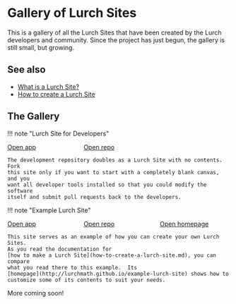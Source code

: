 
# Gallery of Lurch Sites

This is a gallery of all the Lurch Sites that have been created by the Lurch
developers and community.  Since the project has just begun, the gallery is
still small, but growing.

## See also

 * [What is a Lurch Site?](what-is-a-lurch-site.md)
 * [How to create a Lurch Site](how-to-create-a-lurch-site.md)

## The Gallery

!!! note "Lurch Site for Developers"
    <div style="column-count: 3"><div>
        [<i class="fa-solid fa-check"></i> Open app](http://lurchmath.github.io/lurchmath/lurch/app/)
    </div><div>
        [<i class="fa-brands fa-github"></i> Open repo](http://github.com/lurchmath/lurch/)
    <!--
    </div></div>
        [<i class="fa-solid fa-globe"></i> Open homepage](http://lurchmath.github.io/lurch)
    -->
    </div></div>

    The development repository doubles as a Lurch Site with no contents.  Fork
    this site only if you want to start with a completely blank canvas, and you
    want all developer tools installed so that you could modify the software
    itself and submit pull requests back to the developers.

!!! note "Example Lurch Site"
    <div style="column-count: 3"><div>
        [<i class="fa-solid fa-check"></i> Open app](http://lurchmath.github.io/example-lurch-site/app)
    </div><div>
        [<i class="fa-brands fa-github"></i> Open repo](http://github.com/lurchmath/example-lurch-site)
    </div><div>
        [<i class="fa-solid fa-globe"></i> Open homepage](http://lurchmath.github.io/example-lurch-site)
    </div></div>

    This site serves as an example of how you can create your own Lurch Sites.
    As you read the documentation for
    [how to make a Lurch Site](how-to-create-a-lurch-site.md), you can compare
    what you read there to this example.  Its
    [homepage](http://lurchmath.github.io/example-lurch-site) shows how to
    customize some of its contents to suit your needs.

More coming soon!
